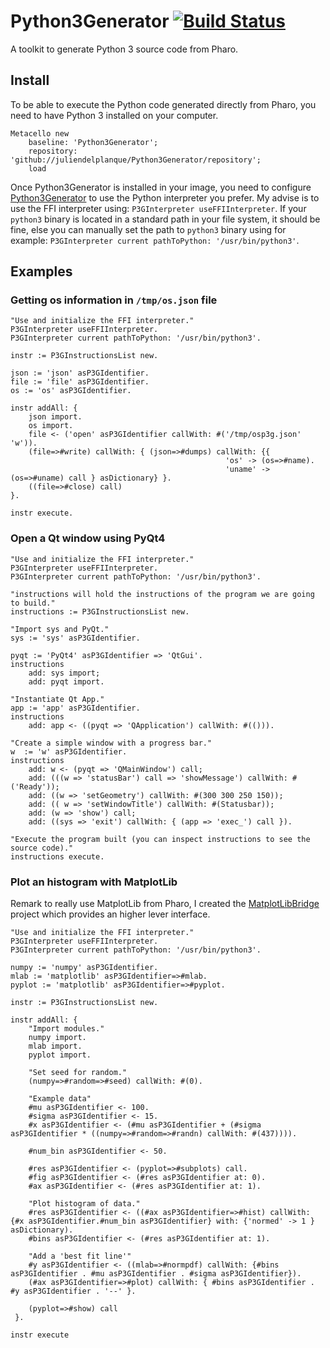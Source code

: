 # Python3Generator [![Build Status](https://travis-ci.org/juliendelplanque/Python3Generator.svg?branch=master)](https://travis-ci.org/juliendelplanque/Python3Generator)
A toolkit to generate Python 3 source code from Pharo.

## Install
To be able to execute the Python code generated directly from Pharo, you need to have Python 3 installed on your computer.

```
Metacello new
    baseline: 'Python3Generator';
    repository: 'github://juliendelplanque/Python3Generator/repository';
    load
```

Once Python3Generator is installed in your image, you need to configure [Python3Generator](https://github.com/juliendelplanque/Python3Generator) to use the Python interpreter you prefer. My advise is to use the FFI interpreter using: `P3GInterpreter useFFIInterpreter`. If your `python3` binary is located in a standard path in your file system, it should be fine, else you can manually set the path to `python3` binary using for example: `P3GInterpreter current pathToPython: '/usr/bin/python3'`.

## Examples
### Getting os information in `/tmp/os.json` file
```
"Use and initialize the FFI interpreter."
P3GInterpreter useFFIInterpreter.
P3GInterpreter current pathToPython: '/usr/bin/python3'.

instr := P3GInstructionsList new.

json := 'json' asP3GIdentifier.
file := 'file' asP3GIdentifier.
os := 'os' asP3GIdentifier.

instr addAll: {
    json import.
    os import.
    file <- ('open' asP3GIdentifier callWith: #('/tmp/osp3g.json' 'w')).
    (file=>#write) callWith: { (json=>#dumps) callWith: {{
                                                'os' -> (os=>#name).
                                                'uname' -> (os=>#uname) call } asDictionary} }.
    ((file=>#close) call)
}.

instr execute.
```

### Open a Qt window using PyQt4
```
"Use and initialize the FFI interpreter."
P3GInterpreter useFFIInterpreter.
P3GInterpreter current pathToPython: '/usr/bin/python3'.

"instructions will hold the instructions of the program we are going to build."
instructions := P3GInstructionsList new.

"Import sys and PyQt."
sys := 'sys' asP3GIdentifier.

pyqt := 'PyQt4' asP3GIdentifier => 'QtGui'.
instructions
    add: sys import;
    add: pyqt import.

"Instantiate Qt App."
app := 'app' asP3GIdentifier.
instructions
    add: app <- ((pyqt => 'QApplication') callWith: #(())).

"Create a simple window with a progress bar."
w  := 'w' asP3GIdentifier.
instructions
    add: w <- (pyqt => 'QMainWindow') call;
    add: (((w => 'statusBar') call => 'showMessage') callWith: #('Ready'));
    add: ((w => 'setGeometry') callWith: #(300 300 250 150));
    add: (( w => 'setWindowTitle') callWith: #(Statusbar));
    add: (w => 'show') call;
    add: ((sys => 'exit') callWith: { (app => 'exec_') call }).

"Execute the program built (you can inspect instructions to see the source code)."
instructions execute.
```

### Plot an histogram with MatplotLib
Remark to really use MatplotLib from Pharo, I created the [MatplotLibBridge](https://github.com/juliendelplanque/MatplotLibBridge) project which provides an higher lever interface.

```
"Use and initialize the FFI interpreter."
P3GInterpreter useFFIInterpreter.
P3GInterpreter current pathToPython: '/usr/bin/python3'.

numpy := 'numpy' asP3GIdentifier.
mlab := 'matplotlib' asP3GIdentifier=>#mlab.
pyplot := 'matplotlib' asP3GIdentifier=>#pyplot.

instr := P3GInstructionsList new.

instr addAll: {
    "Import modules."
    numpy import.
    mlab import.
    pyplot import.

    "Set seed for random."
    (numpy=>#random=>#seed) callWith: #(0).

    "Example data"
    #mu asP3GIdentifier <- 100.
    #sigma asP3GIdentifier <- 15.
    #x asP3GIdentifier <- (#mu asP3GIdentifier + (#sigma asP3GIdentifier * ((numpy=>#random=>#randn) callWith: #(437)))).

    #num_bin asP3GIdentifier <- 50.

    #res asP3GIdentifier <- (pyplot=>#subplots) call.
    #fig asP3GIdentifier <- (#res asP3GIdentifier at: 0).
    #ax asP3GIdentifier <- (#res asP3GIdentifier at: 1).

    "Plot histogram of data."
    #res asP3GIdentifier <- ((#ax asP3GIdentifier=>#hist) callWith: {#x asP3GIdentifier.#num_bin asP3GIdentifier} with: {'normed' -> 1 } asDictionary).
    #bins asP3GIdentifier <- (#res asP3GIdentifier at: 1).

    "Add a 'best fit line'"
    #y asP3GIdentifier <- ((mlab=>#normpdf) callWith: {#bins asP3GIdentifier . #mu asP3GIdentifier . #sigma asP3GIdentifier}).
    (#ax asP3GIdentifier=>#plot) callWith: { #bins asP3GIdentifier . #y asP3GIdentifier . '--' }.

    (pyplot=>#show) call
 }.

instr execute
```
